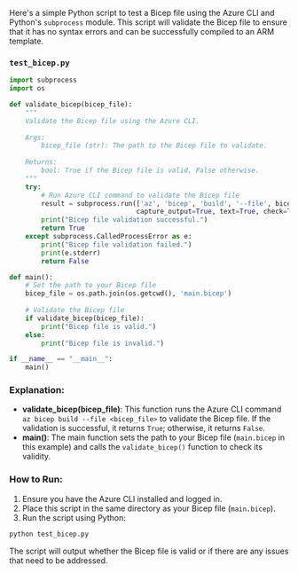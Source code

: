 Here's a simple Python script to test a Bicep file using the Azure CLI and Python's `subprocess` module. This script will validate the Bicep file to ensure that it has no syntax errors and can be successfully compiled to an ARM template.

### `test_bicep.py`

```python
import subprocess
import os

def validate_bicep(bicep_file):
    """
    Validate the Bicep file using the Azure CLI.
    
    Args:
        bicep_file (str): The path to the Bicep file to validate.
        
    Returns:
        bool: True if the Bicep file is valid, False otherwise.
    """
    try:
        # Run Azure CLI command to validate the Bicep file
        result = subprocess.run(['az', 'bicep', 'build', '--file', bicep_file], 
                                capture_output=True, text=True, check=True)
        print("Bicep file validation successful.")
        return True
    except subprocess.CalledProcessError as e:
        print("Bicep file validation failed.")
        print(e.stderr)
        return False

def main():
    # Set the path to your Bicep file
    bicep_file = os.path.join(os.getcwd(), 'main.bicep')
    
    # Validate the Bicep file
    if validate_bicep(bicep_file):
        print("Bicep file is valid.")
    else:
        print("Bicep file is invalid.")

if __name__ == "__main__":
    main()
```

### Explanation:
- **validate_bicep(bicep_file)**: This function runs the Azure CLI command `az bicep build --file <bicep_file>` to validate the Bicep file. If the validation is successful, it returns `True`; otherwise, it returns `False`.
- **main()**: The main function sets the path to your Bicep file (`main.bicep` in this example) and calls the `validate_bicep()` function to check its validity.

### How to Run:
1. Ensure you have the Azure CLI installed and logged in.
2. Place this script in the same directory as your Bicep file (`main.bicep`).
3. Run the script using Python:

```bash
python test_bicep.py
```

The script will output whether the Bicep file is valid or if there are any issues that need to be addressed.